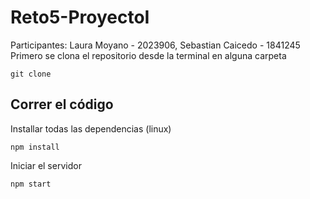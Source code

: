 # Reto5-ProyectoI
Participantes: Laura Moyano - 2023906, Sebastian Caicedo - 1841245
Primero se clona el repositorio desde la terminal en alguna carpeta
```
git clone 
```

## Correr el código

Installar todas las dependencias (linux)
```
npm install
```

Iniciar el servidor
```
npm start
```
